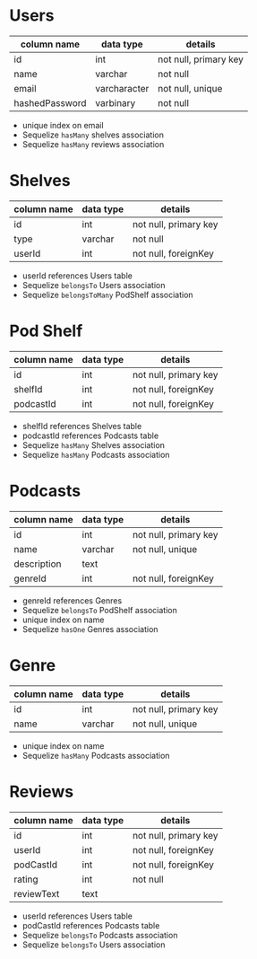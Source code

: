# Users
| column name    | data type    | details               |
|----------------|--------------|-----------------------|
| id             | int          | not null, primary key |
| name           | varchar      | not null              |
| email          | varcharacter | not null, unique      |
| hashedPassword | varbinary    | not null              |


* unique index on email
* Sequelize `hasMany` shelves association
* Sequelize `hasMany` reviews association


# Shelves
| column name | data type | details               |
|-------------|-----------|-----------------------|
| id          | int       | not null, primary key |
| type        | varchar   | not null              |
| userId      | int       | not null, foreignKey  |


* userId references Users table
* Sequelize `belongsTo` Users association
* Sequelize `belongsToMany` PodShelf association



# Pod Shelf
| column name | data type | details               |
|-------------|-----------|-----------------------|
| id          | int       | not null, primary key |
| shelfId     | int       | not null, foreignKey  |
| podcastId   | int       | not null, foreignKey  |


* shelfId references Shelves table
* podcastId references Podcasts table
* Sequelize `hasMany` Shelves association
* Sequelize `hasMany` Podcasts association



# Podcasts
| column name  | data type | details               |
|--------------|-----------|-----------------------|
| id           | int       | not null, primary key |
| name         | varchar   | not null, unique      |
| description  | text      |                       |
| genreId      | int       | not null, foreignKey  |


* genreId references Genres
* Sequelize `belongsTo` PodShelf association
* unique index on name
* Sequelize `hasOne` Genres association



# Genre
| column name  | data type | details               |
|--------------|-----------|-----------------------|
| id           | int       | not null, primary key |
| name         | varchar   | not null, unique      |


* unique index on name
* Sequelize `hasMany` Podcasts association



# Reviews
| column name | data type | details               |
|-------------|-----------|-----------------------|
| id          | int       | not null, primary key |
| userId      | int       | not null, foreignKey  |
| podCastId   | int       | not null, foreignKey  |
| rating      | int       | not null              |
| reviewText  | text      |                       |


* userId references Users table
* podCastId references Podcasts table
* Sequelize `belongsTo` Podcasts association
* Sequelize `belongsTo` Users association
